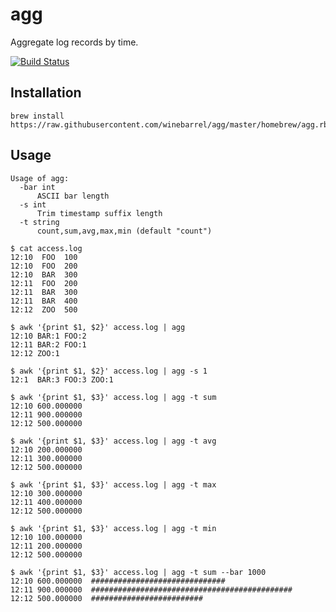 # agg

Aggregate log records by time.

[![Build Status](https://travis-ci.org/winebarrel/agg.svg?branch=master)](https://travis-ci.org/winebarrel/agg)

## Installation

```
brew install https://raw.githubusercontent.com/winebarrel/agg/master/homebrew/agg.rb
```

## Usage

```
Usage of agg:
  -bar int
      ASCII bar length
  -s int
      Trim timestamp suffix length
  -t string
      count,sum,avg,max,min (default "count")
```

```
$ cat access.log
12:10  FOO  100
12:10  FOO  200
12:10  BAR  300
12:11  FOO  200
12:11  BAR  300
12:11  BAR  400
12:12  ZOO  500

$ awk '{print $1, $2}' access.log | agg
12:10 BAR:1 FOO:2
12:11 BAR:2 FOO:1
12:12 ZOO:1

$ awk '{print $1, $2}' access.log | agg -s 1
12:1  BAR:3 FOO:3 ZOO:1

$ awk '{print $1, $3}' access.log | agg -t sum
12:10 600.000000
12:11 900.000000
12:12 500.000000

$ awk '{print $1, $3}' access.log | agg -t avg
12:10 200.000000
12:11 300.000000
12:12 500.000000

$ awk '{print $1, $3}' access.log | agg -t max
12:10 300.000000
12:11 400.000000
12:12 500.000000

$ awk '{print $1, $3}' access.log | agg -t min
12:10 100.000000
12:11 200.000000
12:12 500.000000

$ awk '{print $1, $3}' access.log | agg -t sum --bar 1000
12:10 600.000000  ##############################
12:11 900.000000  #############################################
12:12 500.000000  #########################
```
